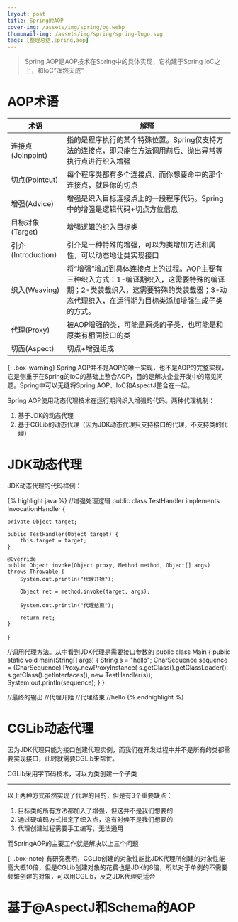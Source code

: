 ```yaml
---
layout: post
title: Spring的AOP
cover-img: /assets/img/spring/bg.webp
thumbnail-img: /assets/img/spring/spring-logo.svg
tags: [整理总结,spring,aop]
---
```


> Spring AOP是AOP技术在Spring中的具体实现，它构建于Spring IoC之上，和IoC“浑然天成”

# AOP术语

|术语|解释|
|---|---|
|连接点(Joinpoint)|指的是程序执行的某个特殊位置。Spring仅支持方法的连接点，即只能在方法调用前后、抛出异常等执行点进行织入增强|
|切点(Pointcut)|每个程序类都有多个连接点，而你想要命中的那个连接点，就是你的切点|
|增强(Advice)|增强是织入目标连接点上的一段程序代码。Spring中的增强是逻辑代码+切点方位信息|
|目标对象(Target)|增强逻辑的织入目标类|
|引介(Introduction)|引介是一种特殊的增强，可以为类增加方法和属性，可以动态地让类实现接口|
|织入(Weaving)|将“增强”增加到具体连接点上的过程。AOP主要有三种织入方式：1-编译期织入，这需要特殊的编译期；2-类装载织入，这需要特殊的类装载器；3-动态代理织入，在运行期为目标类添加增强生成子类的方式。|
|代理(Proxy)|被AOP增强的类，可能是原类的子类，也可能是和原类有相同接口的类|
|切面(Aspect)|切点+增强组成|
  
{: .box-warning}
Spring AOP并不是AOP的唯一实现，也不是AOP的完整实现，它是侧重于在Spring的IoC的基础上整合AOP，目的是解决企业开发中的常见问题。Spring中可以无缝将Spring AOP、IoC和AspectJ整合在一起。  

Spring AOP使用动态代理技术在运行期间织入增强的代码。两种代理机制：  
1. 基于JDK的动态代理
2. 基于CGLib的动态代理（因为JDK动态代理只支持接口的代理，不支持类的代理）  

# JDK动态代理
JDK动态代理的代码样例：  

{% highlight java %}
//增强处理逻辑
public class TestHandler implements InvocationHandler {

    private Object target;

    public TestHandler(Object target) {
        this.target = target;
    }

    @Override
    public Object invoke(Object proxy, Method method, Object[] args) throws Throwable {
        System.out.println("代理开始");

        Object ret = method.invoke(target, args);

        System.out.println("代理结束");

        return ret;
    }
}


//调用代理方法。从中看到JDK代理是需要接口参数的
public class Main {
    public static void main(String[] args) {
        String s = "hello";
        CharSequence sequence = (CharSequence) Proxy.newProxyInstance(
                s.getClass().getClassLoader(),
                s.getClass().getInterfaces(),
                new TestHandler(s));
        System.out.println(sequence);
    }
}

//最终的输出
//代理开始
//代理结束
//hello
{% endhighlight %}

# CGLib动态代理
因为JDK代理只能为接口创建代理实例，而我们在开发过程中并不是所有的类都需要实现接口，此时就需要CGLib来帮忙。  

CGLib采用字节码技术，可以为类创建一个子类  


---

以上两种方式虽然实现了代理的目的，但是有3个重要缺点：  
1. 目标类的所有方法都加入了增强，但这并不是我们想要的
2. 通过硬编码方式指定了织入点，这有时候不是我们想要的
3. 代理创建过程需要手工编写，无法通用  

而SpringAOP的主要工作就是解决以上三个问题  

{: .box-note}
有研究表明，CGLib创建的对象性能比JDK代理所创建的对象性能高大概10倍，但是CGLib创建对象的花费也是JDK的8倍，所以对于单例的不需要频繁创建的对象，可以用CGLib，反之JDK代理更适合  


# 基于@AspectJ和Schema的AOP

